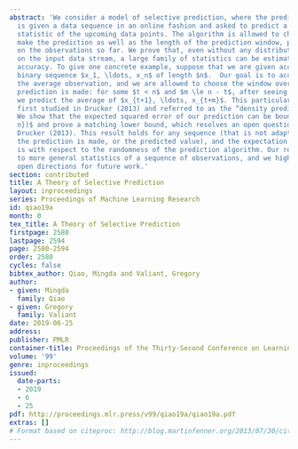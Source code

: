 ```yaml
---
abstract: 'We consider a model of selective prediction, where the prediction algorithm
  is given a data sequence in an online fashion and asked to predict a pre-specified
  statistic of the upcoming data points. The algorithm is allowed to choose when to
  make the prediction as well as the length of the prediction window, possibly depending
  on the observations so far. We prove that, even without any distributional assumption
  on the input data stream, a large family of statistics can be estimated to non-trivial
  accuracy. To give one concrete example, suppose that we are given access to an arbitrary
  binary sequence $x_1, \ldots, x_n$ of length $n$.  Our goal is to accurately predict
  the average observation, and we are allowed to choose the window over which the
  prediction is made: for some $t < n$ and $m \le n - t$, after seeing $t$ observations
  we predict the average of $x_{t+1}, \ldots, x_{t+m}$. This particular problem was
  first studied in Drucker (2013) and referred to as the “density prediction game”.
  We show that the expected squared error of our prediction can be bounded by $O(\frac{1}{\log
  n})$ and prove a matching lower bound, which resolves an open question raised in
  Drucker (2013). This result holds for any sequence (that is not adaptive to when
  the prediction is made, or the predicted value), and the expectation of the error
  is with respect to the randomness of the prediction algorithm. Our results apply
  to more general statistics of a sequence of observations, and we highlight several
  open directions for future work.'
section: contributed
title: A Theory of Selective Prediction
layout: inproceedings
series: Proceedings of Machine Learning Research
id: qiao19a
month: 0
tex_title: A Theory of Selective Prediction
firstpage: 2580
lastpage: 2594
page: 2580-2594
order: 2580
cycles: false
bibtex_author: Qiao, Mingda and Valiant, Gregory
author:
- given: Mingda
  family: Qiao
- given: Gregory
  family: Valiant
date: 2019-06-25
address: 
publisher: PMLR
container-title: Proceedings of the Thirty-Second Conference on Learning Theory
volume: '99'
genre: inproceedings
issued:
  date-parts:
  - 2019
  - 6
  - 25
pdf: http://proceedings.mlr.press/v99/qiao19a/qiao19a.pdf
extras: []
# Format based on citeproc: http://blog.martinfenner.org/2013/07/30/citeproc-yaml-for-bibliographies/
---
```

